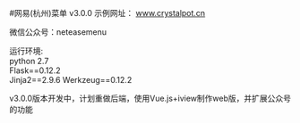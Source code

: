 #网易(杭州)菜单 v3.0.0
示例网址：
www.crystalpot.cn

微信公众号：neteasemenu  

运行环境:  
  python 2.7  
  Flask==0.12.2  
  Jinja2==2.9.6 
  Werkzeug==0.12.2
  
v3.0.0版本开发中，计划重做后端，使用Vue.js+iview制作web版，并扩展公众号的功能  
  
    
  
 
    

    
